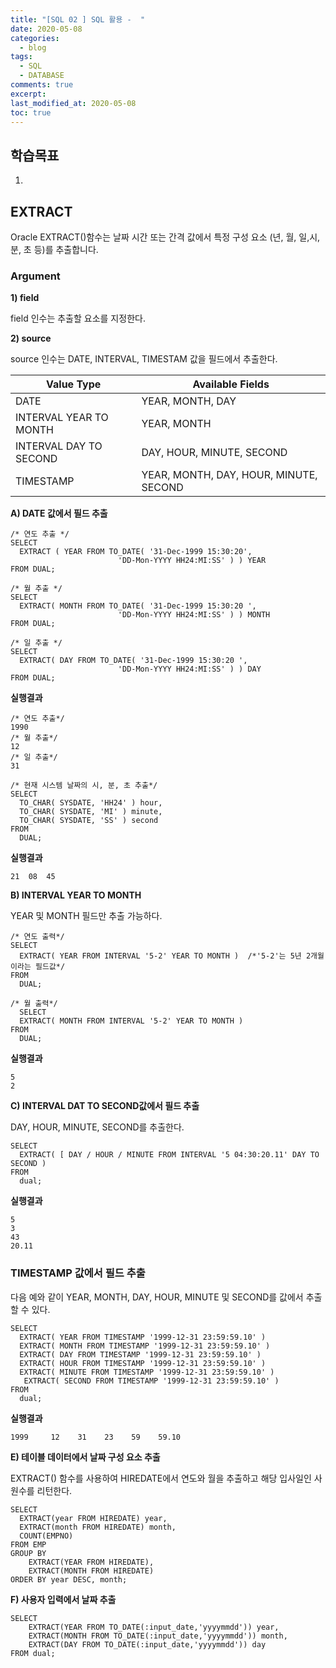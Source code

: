```yaml
---
title: "[SQL 02 ] SQL 활용 -  "
date: 2020-05-08
categories:
  - blog
tags:
  - SQL
  - DATABASE
comments: true
excerpt: 
last_modified_at: 2020-05-08
toc: true
---
```


## 학습목표

1. 

## EXTRACT

Oracle EXTRACT()함수는 날짜 시간 또는 간격 값에서 특정 구성 요소 (년, 월, 일,시, 분, 초 등)를 추출합니다.

### Argument

**1) field**

field 인수는 추출할 요소를 지정한다.

**2) source**

source 인수는 DATE, INTERVAL, TIMESTAM 값을 필드에서 추출한다.


|Value Type|Available Fields|
|--------|------------------|
|DATE|	YEAR, MONTH, DAY|
|INTERVAL YEAR TO MONTH|	YEAR, MONTH|
|INTERVAL DAY TO SECOND|	DAY, HOUR, MINUTE, SECOND|
|TIMESTAMP|	YEAR, MONTH, DAY, HOUR, MINUTE, SECOND|



**A) DATE 값에서 필드 추출**

```
/* 연도 추출 */
SELECT 
  EXTRACT ( YEAR FROM TO_DATE( '31-Dec-1999 15:30:20', 
                        'DD-Mon-YYYY HH24:MI:SS' ) ) YEAR
FROM DUAL;

/* 월 추출 */
SELECT
  EXTRACT( MONTH FROM TO_DATE( '31-Dec-1999 15:30:20 ',  
                        'DD-Mon-YYYY HH24:MI:SS' ) ) MONTH
FROM DUAL;

/* 일 추출 */ 
SELECT
  EXTRACT( DAY FROM TO_DATE( '31-Dec-1999 15:30:20 ',  
                        'DD-Mon-YYYY HH24:MI:SS' ) ) DAY
FROM DUAL;
```



**실행결과**

```
/* 연도 추출*/
1990
/* 월 추출*/
12
/* 일 추출*/
31
```



```
/* 현재 시스템 날짜의 시, 분, 초 추출*/
SELECT
  TO_CHAR( SYSDATE, 'HH24' ) hour, 
  TO_CHAR( SYSDATE, 'MI' ) minute,
  TO_CHAR( SYSDATE, 'SS' ) second
FROM
  DUAL;
```


**실행결과**
```
21  08  45
```   



**B) INTERVAL YEAR TO MONTH**

YEAR 및 MONTH 필드만 추출 가능하다.

```
/* 연도 출력*/
SELECT
  EXTRACT( YEAR FROM INTERVAL '5-2' YEAR TO MONTH )  /*'5-2'는 5년 2개월이라는 필드값*/
FROM
  DUAL;
  
/* 월 출력*/
  SELECT
  EXTRACT( MONTH FROM INTERVAL '5-2' YEAR TO MONTH )
FROM
  DUAL; 
```

**실행결과**
```
5
2
```


**C) INTERVAL DAT TO SECOND값에서 필드 추출**

DAY, HOUR, MINUTE, SECOND를 추출한다.

```
SELECT
  EXTRACT( [ DAY / HOUR / MINUTE FROM INTERVAL '5 04:30:20.11' DAY TO SECOND )
FROM
  dual;
```

**실행결과**

```
5
3
43
20.11
```

### TIMESTAMP 값에서 필드 추출

다음 예와 같이 YEAR, MONTH, DAY, HOUR, MINUTE 및 SECOND를 값에서 추출 할 수 있다.


```
SELECT
  EXTRACT( YEAR FROM TIMESTAMP '1999-12-31 23:59:59.10' )
  EXTRACT( MONTH FROM TIMESTAMP '1999-12-31 23:59:59.10' )
  EXTRACT( DAY FROM TIMESTAMP '1999-12-31 23:59:59.10' )
  EXTRACT( HOUR FROM TIMESTAMP '1999-12-31 23:59:59.10' )
  EXTRACT( MINUTE FROM TIMESTAMP '1999-12-31 23:59:59.10' )
   EXTRACT( SECOND FROM TIMESTAMP '1999-12-31 23:59:59.10' )
FROM
  dual;
```

**실행결과**

```
1999     12    31    23    59    59.10
```



**E) 테이블 데이터에서 날짜 구성 요소 추출**

EXTRACT() 함수를 사용하여 HIREDATE에서 연도와 월을 추출하고 해당 입사일인 사원수를 리턴한다.

```
SELECT 
  EXTRACT(year FROM HIREDATE) year, 
  EXTRACT(month FROM HIREDATE) month,
  COUNT(EMPNO)
FROM EMP
GROUP BY
    EXTRACT(YEAR FROM HIREDATE),
    EXTRACT(MONTH FROM HIREDATE)
ORDER BY year DESC, month;
```

**F) 사용자 입력에서 날짜 추출**


```
SELECT 
    EXTRACT(YEAR FROM TO_DATE(:input_date,'yyyymmdd')) year,
    EXTRACT(MONTH FROM TO_DATE(:input_date,'yyyymmdd')) month,
    EXTRACT(DAY FROM TO_DATE(:input_date,'yyyymmdd')) day
FROM dual;
```












